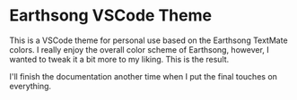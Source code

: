 # Earthsong VSCode Theme

This is a VSCode theme for personal use based on the Earthsong TextMate colors. I really enjoy the overall color scheme of Earthsong, however, I wanted to tweak it a bit more to my liking. This is the result.

I'll finish the documentation another time when I put the final touches on everything.